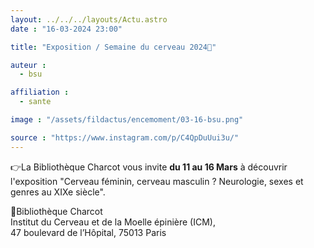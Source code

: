 ```yaml
---
layout: ../../../layouts/Actu.astro
date : "16-03-2024 23:00"

title: "Exposition / Semaine du cerveau 2024🧠"

auteur :
  - bsu

affiliation :
  - sante

image : "/assets/fildactus/encemoment/03-16-bsu.png"

source : "https://www.instagram.com/p/C4QpDuUui3u/"
---
```


👉La Bibliothèque Charcot vous invite __du 11 au 16 Mars__ à découvrir l'exposition "Cerveau féminin, cerveau masculin ? Neurologie, sexes et genres au XIXe siècle".

📍Bibliothèque Charcot  
Institut du Cerveau et de la Moelle épinière (ICM),  
47 boulevard de l’Hôpital, 75013 Paris